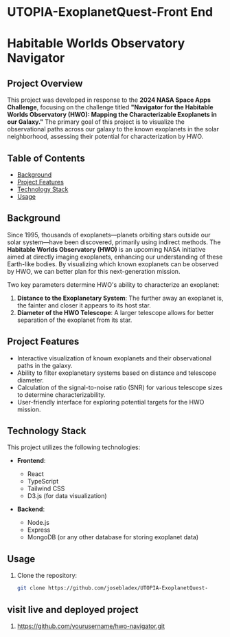 # UTOPIA-ExoplanetQuest-Front End

# Habitable Worlds Observatory Navigator

## Project Overview

This project was developed in response to the **2024 NASA Space Apps Challenge**, focusing on the challenge titled **"Navigator for the Habitable Worlds Observatory (HWO): Mapping the Characterizable Exoplanets in our Galaxy."** The primary goal of this project is to visualize the observational paths across our galaxy to the known exoplanets in the solar neighborhood, assessing their potential for characterization by HWO.

## Table of Contents

- [Background](#background)
- [Project Features](#project-features)
- [Technology Stack](#technology-stack)
- [Usage](#usage)


## Background

Since 1995, thousands of exoplanets—planets orbiting stars outside our solar system—have been discovered, primarily using indirect methods. The **Habitable Worlds Observatory (HWO)** is an upcoming NASA initiative aimed at directly imaging exoplanets, enhancing our understanding of these Earth-like bodies. By visualizing which known exoplanets can be observed by HWO, we can better plan for this next-generation mission.

Two key parameters determine HWO's ability to characterize an exoplanet:

1. **Distance to the Exoplanetary System**: The further away an exoplanet is, the fainter and closer it appears to its host star.
2. **Diameter of the HWO Telescope**: A larger telescope allows for better separation of the exoplanet from its star.

## Project Features

- Interactive visualization of known exoplanets and their observational paths in the galaxy.
- Ability to filter exoplanetary systems based on distance and telescope diameter.
- Calculation of the signal-to-noise ratio (SNR) for various telescope sizes to determine characterizability.
- User-friendly interface for exploring potential targets for the HWO mission.

## Technology Stack

This project utilizes the following technologies:

- **Frontend**: 
  - React
  - TypeScript
  - Tailwind CSS
  - D3.js (for data visualization)

- **Backend**:
  - Node.js
  - Express
  - MongoDB (or any other database for storing exoplanet data)

## Usage

1. Clone the repository:

   ```bash
   git clone https://github.com/josebladex/UTOPIA-ExoplanetQuest-

## visit live and deployed project

1.  https://github.com/yourusername/hwo-navigator.git
